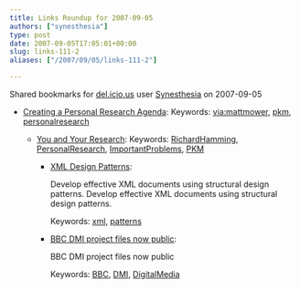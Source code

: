 ```yaml
---
title: Links Roundup for 2007-09-05
authors: ["synesthesia"]
type: post
date: 2007-09-05T17:05:01+00:00
slug: links-111-2 
aliases: ["/2007/09/05/links-111-2"]

---
```

Shared bookmarks for [del.icio.us][1] user  [Synesthesia][2] on 2007-09-05

  * [Creating a Personal Research Agenda][3]: 
    Keywords: [via:mattmower][4], [pkm][5], [personalresearch][6]</li> 
    
      * [You and Your Research][7]: 
        Keywords: [RichardHamming][8], [PersonalResearch][9], [ImportantProblems][10], [PKM][11]</li> 
        
          * [XML Design Patterns][12]:
  
            Develop effective XML documents using structural design patterns. Develop effective XML documents using structural design patterns.
  
            Keywords: [xml][13], [patterns][14]
          * [BBC DMI project files now public][15]:
  
            BBC DMI project files now public
  
            Keywords: [BBC][16], [DMI][17], [DigitalMedia][18]</ul>

 [1]: https://del.icio.us/
 [2]: https://del.icio.us/synesthesia
 [3]: https://codinginparadise.org/weblog/2007/08/creating-personal-research-agenda.html "https://codinginparadise.org/weblog/2007/08/creating-personal-research-agenda.html"
 [4]: https://del.icio.us/synesthesia/via:mattmower
 [5]: https://del.icio.us/synesthesia/pkm
 [6]: https://del.icio.us/synesthesia/personalresearch
 [7]: https://www.cs.virginia.edu/~robins/YouAndYourResearch.html "https://www.cs.virginia.edu/~robins/YouAndYourResearch.html"
 [8]: https://del.icio.us/synesthesia/RichardHamming
 [9]: https://del.icio.us/synesthesia/PersonalResearch
 [10]: https://del.icio.us/synesthesia/ImportantProblems
 [11]: https://del.icio.us/synesthesia/PKM
 [12]: https://www.xmlpatterns.com/ "https://www.xmlpatterns.com/"
 [13]: https://del.icio.us/synesthesia/xml
 [14]: https://del.icio.us/synesthesia/patterns
 [15]: https://backstage.bbc.co.uk/news/archives/2007/09/bbc_dmi_project.html "https://backstage.bbc.co.uk/news/archives/2007/09/bbc_dmi_project.html"
 [16]: https://del.icio.us/synesthesia/BBC
 [17]: https://del.icio.us/synesthesia/DMI
 [18]: https://del.icio.us/synesthesia/DigitalMedia